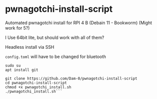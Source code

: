 # pwnagotchi-install-script
Automated pwnagotchi install for RPI 4 B (Debain 11 - Bookworm)
(Might work for 5?)

I Use 64bit lite, but should work with all of them?

Headless install via SSH

`config.toml` will have to be changed for bluetooth

```
sudo su
apt install git

git clone https://github.com/Dam-0/pwnagotchi-install-script
cd pwnagotchi-install-script
chmod +x pwnagotchi_install.sh
./pwnagotchi_install.sh```
